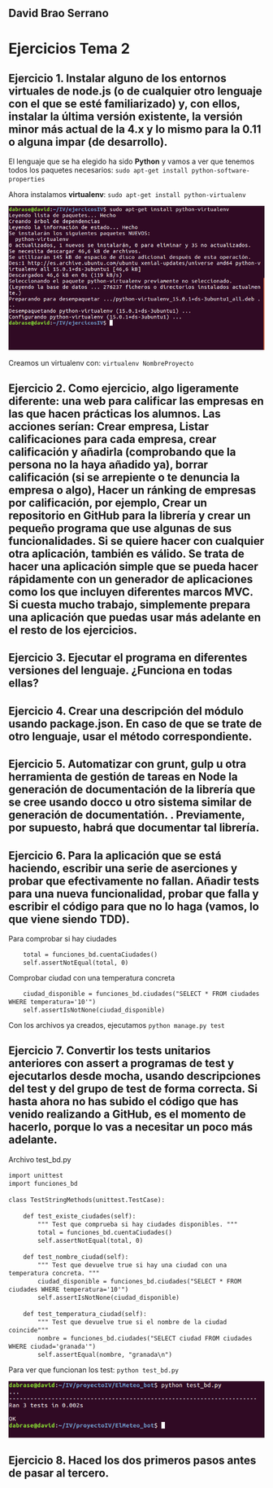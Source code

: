 ## David Brao Serrano

# Ejercicios Tema 2

## Ejercicio 1. Instalar alguno de los entornos virtuales de node.js (o de cualquier otro lenguaje con el que se esté familiarizado) y, con ellos, instalar la última versión existente, la versión minor más actual de la 4.x y lo mismo para la 0.11 o alguna impar (de desarrollo).

El lenguaje que se ha elegido ha sido **Python** y vamos a ver que tenemos todos los paquetes necesarios: `sudo apt-get install python-software-properties`

Ahora instalamos **virtualenv**: `sudo apt-get install python-virtualenv`

![](capturas/tema2/ejer1.png)

Creamos un virtualenv con: `virtualenv NombreProyecto`

## Ejercicio 2. Como ejercicio, algo ligeramente diferente: una web para calificar las empresas en las que hacen prácticas los alumnos. Las acciones serían: Crear empresa, Listar calificaciones para cada empresa, crear calificación y añadirla (comprobando que la persona no la haya añadido ya), borrar calificación (si se arrepiente o te denuncia la empresa o algo),    Hacer un ránking de empresas por calificación, por ejemplo, Crear un repositorio en GitHub para la librería y crear un pequeño programa que use algunas de sus funcionalidades. Si se quiere hacer con cualquier otra aplicación, también es válido. Se trata de hacer una aplicación simple que se pueda hacer rápidamente con un generador de aplicaciones como los que incluyen diferentes marcos MVC. Si cuesta mucho trabajo, simplemente prepara una aplicación que puedas usar más adelante en el resto de los ejercicios. 



## Ejercicio 3. Ejecutar el programa en diferentes versiones del lenguaje. ¿Funciona en todas ellas? 



## Ejercicio 4. Crear una descripción del módulo usando package.json. En caso de que se trate de otro lenguaje, usar el método correspondiente.



## Ejercicio 5. Automatizar con grunt, gulp u otra herramienta de gestión de tareas en Node la generación de documentación de la librería que se cree usando docco u otro sistema similar de generación de documentatión. . Previamente, por supuesto, habrá que documentar tal librería.

## Ejercicio 6. Para la aplicación que se está haciendo, escribir una serie de aserciones y probar que efectivamente no fallan. Añadir tests para una nueva funcionalidad, probar que falla y escribir el código para que no lo haga (vamos, lo que viene siendo TDD).

Para comprobar si hay ciudades

```
	total = funciones_bd.cuentaCiudades()
    self.assertNotEqual(total, 0)
```
Comprobar ciudad con una temperatura concreta

```
	ciudad_disponible = funciones_bd.ciudades("SELECT * FROM ciudades WHERE temperatura='10'")
	self.assertIsNotNone(ciudad_disponible)
```
Con los archivos ya creados, ejecutamos `python manage.py test`

## Ejercicio 7. Convertir los tests unitarios anteriores con assert a programas de test y ejecutarlos desde mocha, usando descripciones del test y del grupo de test de forma correcta. Si hasta ahora no has subido el código que has venido realizando a GitHub, es el momento de hacerlo, porque lo vas a necesitar un poco más adelante.

Archivo test_bd.py

```
import unittest
import funciones_bd

class TestStringMethods(unittest.TestCase):

    def test_existe_ciudades(self):
        """ Test que comprueba si hay ciudades disponibles. """
        total = funciones_bd.cuentaCiudades()
        self.assertNotEqual(total, 0)

    def test_nombre_ciudad(self):
        """ Test que devuelve true si hay una ciudad con una temperatura concreta. """
        ciudad_disponible = funciones_bd.ciudades("SELECT * FROM ciudades WHERE temperatura='10'")
        self.assertIsNotNone(ciudad_disponible)

    def test_temperatura_ciudad(self):
        """ Test que devuelve true si el nombre de la ciudad coincide"""
        nombre = funciones_bd.ciudades("SELECT ciudad FROM ciudades WHERE ciudad='granada'")
        self.assertEqual(nombre, "granada\n")

```
Para ver que funcionan los test: `python test_bd.py`

![](capturas/tema2/ejer7.png)

## Ejercicio 8. Haced los dos primeros pasos antes de pasar al tercero.

